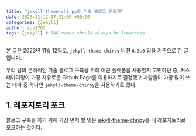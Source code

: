 ```yaml
---
title: "jekyll-theme-chirpy로 기술 블로그 만들기"
date: 2023-11-12 17:31:00 +09:00
categories: [Jekyll]
author: scv1702
tags: [jekyll] # TAG names should always be lowercase
---
```


본 글은 2023년 11월 12일로, `jekyll-theme-chirpy` 버젼 `6.3.0` 임을 기준으로 한 글입니다.

우리 팀의 본격적인 기술 블로그 구축을 위해 어떤 플랫폼을 사용할지 고민하던 중, 커스터마이징이 가장 자유로운 Github Page를 이용하기로 결정했고 사람들이 가장 많이 쓰는 테마 중 하나인 `jekyll-theme-chirpy`을 사용하기로 했다.

## 1. 레포지토리 포크

블로그 구축을 하기 위해 가장 먼저 할 일은 [jekyll-theme-chripy](https://github.com/cotes2020/jekyll-theme-chirpy)를 내 레포지토리로 포크하는 것이다.
